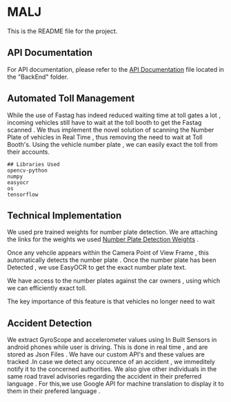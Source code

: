 # MALJ

This is the README file for the project. 

## API Documentation

For API documentation, please refer to the [API Documentation](BackEnd/API_DOCUMENTATION.md) file located in the "BackEnd" folder.




## Automated Toll Management

While the use of Fastag has indeed reduced waiting time at toll gates a lot , incoming vehicles still have to wait at the toll booth to get the Fastag scanned . 
We thus implement the novel solution of scanning the Number Plate of vehicles in Real Time , thus removing the need to wait at Toll Booth's. 
Using the vehicle number plate , we can easily exact the toll from their accounts. 

    ## Libraries Used
    opencv-python 
    numpy 
    easyocr 
    os 
    tensorflow


## Technical Implementation 

We used pre trained weights for number plate detection. We are attaching the links for the weights we used [Number Plate Detection Weights](https://github.com/ksingh7/ml_experiments/tree/main/convert_keras_model_to_tensorflow/models) . 

Once any vehcile appears within the Camera Point of View Frame , this automatically detects the number plate . 
Once the number plate has been Detected , we use EasyOCR to get the exact number plate text. 

We have access to the number plates against the car owners , using which we can efficiently exact toll. 

The key importance of this feature is that vehicles no longer need to wait 


## Accident Detection

We extract GyroScope and accelerometer values using In Built Sensors in android phones while user is driving. This is done in real time , and are stored as Json Files . We have our custom API's and these values are tracked .In case we detect any occurence of an accident , we immeditely notify it to the concerned authorities. We also give  other individuals in the same road travel advisories  regarding the accident in their preferred language . For this,we use Google API for machine translation to display it to them in their prefered language . 




